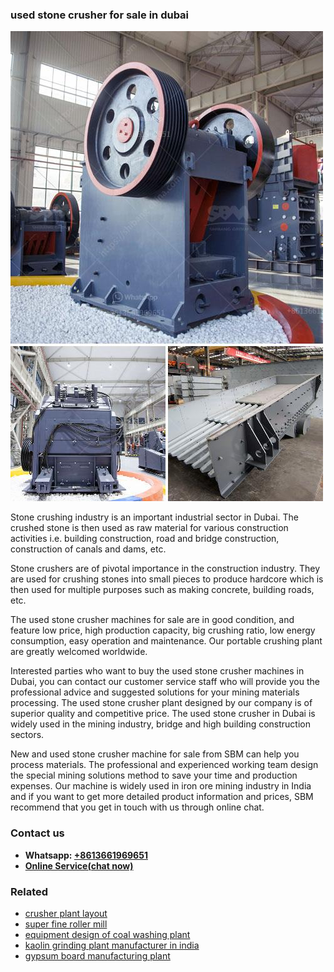 <h3>used stone crusher for sale in dubai</h3><img src='1708309025.jpg' alt=''><p>Stone crushing industry is an important industrial sector in Dubai. The crushed stone is then used as raw material for various construction activities i.e. building construction, road and bridge construction, construction of canals and dams, etc.</p><p>Stone crushers are of pivotal importance in the construction industry. They are used for crushing stones into small pieces to produce hardcore which is then used for multiple purposes such as making concrete, building roads, etc.</p><p>The used stone crusher machines for sale are in good condition, and feature low price, high production capacity, big crushing ratio, low energy consumption, easy operation and maintenance. Our portable crushing plant are greatly welcomed worldwide.</p><p>Interested parties who want to buy the used stone crusher machines in Dubai, you can contact our customer service staff who will provide you the professional advice and suggested solutions for your mining materials processing. The used stone crusher plant designed by our company is of superior quality and competitive price. The used stone crusher in Dubai is widely used in the mining industry, bridge and high building construction sectors.</p><p>New and used stone crusher machine for sale from SBM can help you process materials. The professional and experienced working team design the special mining solutions method to save your time and production expenses. Our machine is widely used in iron ore mining industry in India and if you want to get more detailed product information and prices, SBM recommend that you get in touch with us through online chat.</p><h3>Contact us</h3><ul><li><strong>Whatsapp:&nbsp;<a href="https://wa.me/8613661969651">+8613661969651</a></strong></li><li><a href="https://swt.shibang-china.com/?git&amp;zhl&amp;used stone crusher for sale in dubai"><strong>Online Service(chat now)</strong></a></li></ul><h3>Related</h3><ul><li><a href='crusher plant layout.md'>crusher plant layout</a></li><li><a href='super fine roller mill.md'>super fine roller mill</a></li><li><a href='equipment design of coal washing plant.md'>equipment design of coal washing plant</a></li><li><a href='kaolin grinding plant manufacturer in india.md'>kaolin grinding plant manufacturer in india</a></li><li><a href='gypsum board manufacturing plant.md'>gypsum board manufacturing plant</a></li></ul>